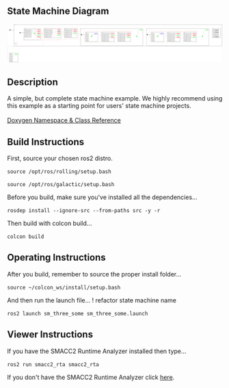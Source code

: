  <h2>State Machine Diagram</h2>

 ![sm_three_some](docs/SmThreeSome_2021-10-18_102812.svg)

 <h2>Description</h2> A simple, but complete state machine example. We highly recommend using this example as a starting point for users' state machine projects.<br></br>
<a href="https://robosoft-ai.github.io/smacc2_doxygen/master/html/namespacesm__three__some.html">Doxygen Namespace & Class Reference</a>

 <h2>Build Instructions</h2>

First, source your chosen ros2 distro.
```
source /opt/ros/rolling/setup.bash
```
```
source /opt/ros/galactic/setup.bash
```

Before you build, make sure you've installed all the dependencies...

```
rosdep install --ignore-src --from-paths src -y -r
```

Then build with colcon build...

```
colcon build
```
<h2>Operating Instructions</h2>
After you build, remember to source the proper install folder...

```
source ~/colcon_ws/install/setup.bash
```

And then run the launch file...
! refactor state machine name

```
ros2 launch sm_three_some sm_three_some.launch
```

 <h2>Viewer Instructions</h2>
If you have the SMACC2 Runtime Analyzer installed then type...

```
ros2 run smacc2_rta smacc2_rta
```

If you don't have the SMACC2 Runtime Analyzer click <a href="https://robosoft.ai/product-category/smacc2-runtime-analyzer/">here</a>.
